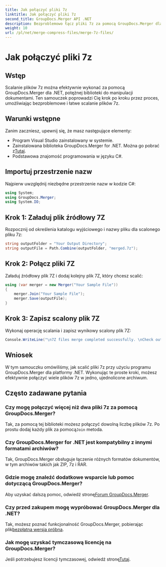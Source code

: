 ```yaml
---
title: Jak połączyć pliki 7z
linktitle: Jak połączyć pliki 7z
second_title: GroupDocs.Merger API .NET
description: Bezproblemowo łącz pliki 7z za pomocą GroupDocs.Merger dla .NET. Postępuj zgodnie z naszym przewodnikiem krok po kroku, aby płynnie połączyć wiele archiwów w jedno.
weight: 10
url: /pl/net/merge-compress-files/merge-7z-files/
---
```


# Jak połączyć pliki 7z

## Wstęp
Scalanie plików 7z można efektywnie wykonać za pomocą GroupDocs.Merger dla .NET, potężnej biblioteki do manipulacji dokumentami. Ten samouczek poprowadzi Cię krok po kroku przez proces, umożliwiając bezproblemowe i łatwe scalanie plików 7z.
## Warunki wstępne
Zanim zaczniesz, upewnij się, że masz następujące elementy:
- Program Visual Studio zainstalowany w systemie.
-  Zainstalowana biblioteka GroupDocs.Merger for .NET. Można go pobrać z[Tutaj](https://releases.groupdocs.com/merger/net/).
- Podstawowa znajomość programowania w języku C#.

## Importuj przestrzenie nazw
Najpierw uwzględnij niezbędne przestrzenie nazw w kodzie C#:
```csharp
using System; 
using GroupDocs.Merger;
using System.IO;
```
## Krok 1: Załaduj plik źródłowy 7Z
Rozpocznij od określenia katalogu wyjściowego i nazwy pliku dla scalonego pliku 7z:
```csharp
string outputFolder = "Your Output Directory";
string outputFile = Path.Combine(outputFolder, "merged.7z");
```
## Krok 2: Połącz pliki 7Z
Załaduj źródłowy plik 7Z i dodaj kolejny plik 7Z, który chcesz scalić:
```csharp
using (var merger = new Merger("Your Sample File"))
{
    merger.Join("Your Sample File");
    merger.Save(outputFile);
}
```
## Krok 3: Zapisz scalony plik 7Z
Wykonaj operację scalania i zapisz wynikowy scalony plik 7Z:
```csharp
Console.WriteLine("\n7Z files merge completed successfully. \nCheck output in {0}", outputFolder);
```

## Wniosek
W tym samouczku omówiliśmy, jak scalić pliki 7z przy użyciu programu GroupDocs.Merger dla platformy .NET. Wykonując te proste kroki, możesz efektywnie połączyć wiele plików 7z w jedno, ujednolicone archiwum.

## Często zadawane pytania
### Czy mogę połączyć więcej niż dwa pliki 7z za pomocą GroupDocs.Merger?
 Tak, za pomocą tej biblioteki możesz połączyć dowolną liczbę plików 7z. Po prostu dodaj każdy plik za pomocą`Join` metoda.
### Czy GroupDocs.Merger for .NET jest kompatybilny z innymi formatami archiwów?
Tak, GroupDocs.Merger obsługuje łączenie różnych formatów dokumentów, w tym archiwów takich jak ZIP, 7z i RAR.
### Gdzie mogę znaleźć dodatkowe wsparcie lub pomoc dotyczącą GroupDocs.Merger?
 Aby uzyskać dalszą pomoc, odwiedź stronę[Forum GroupDocs.Merger](https://forum.groupdocs.com/c/merger/32).
### Czy przed zakupem mogę wypróbować GroupDocs.Merger dla .NET?
 Tak, możesz poznać funkcjonalność GroupDocs.Merger, pobierając plik[bezpłatna wersja próbna](https://releases.groupdocs.com/).
### Jak mogę uzyskać tymczasową licencję na GroupDocs.Merger?
 Jeśli potrzebujesz licencji tymczasowej, odwiedź stronę[Tutaj](https://purchase.groupdocs.com/temporary-license/).